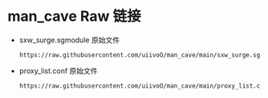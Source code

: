 # man_cave Raw 链接

- sxw_surge.sgmodule 原始文件
  ```
  https://raw.githubusercontent.com/uiivoO/man_cave/main/sxw_surge.sgmodule
  ```
- proxy_list.conf 原始文件
  ```
  https://raw.githubusercontent.com/uiivoO/man_cave/main/proxy_list.conf
  ```
